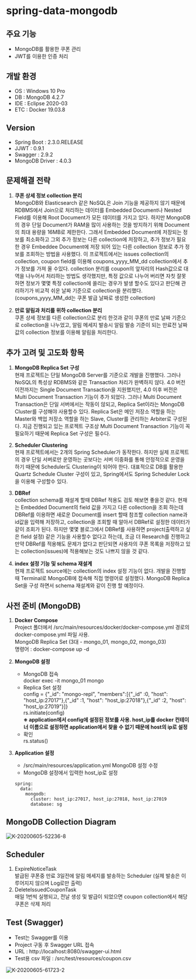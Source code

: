 # spring-data-mongodb

## 주요 기능
* MongoDB를 활용한 쿠폰 관리
* JWT를 이용한 인증 처리

## 개발 환경
* OS : Windows 10 Pro
* DB : MongoDB 4.2.7
* IDE : Eclipse 2020-03
* ETC : Docker 19.03.8

## Version
* Spring Boot : 2.3.0.RELEASE
* JJWT : 0.9.1
* Swagger : 2.9.2
* MongoDB Driver : 4.0.3

## 문제해결 전략
1. **쿠폰 상세 정보 collection 분리**  
MongoDB와 Elasticsearch 같은 NoSQL은 Join 기능을 제공하지 않기 때문에 RDBMS에서 Join으로 처리하는 데이터를 Embedded Document나 Nested Field를 이용해 Root Document가 모든 데이터를 가지고 있다. 하지만 MongoDB의 경우 단일 Document가 RAM을 많이 사용하는 것을 방지하기 위해 Document의 최대 용량을
16MB로 제한한다. 그래서 Embedded Document에 저장되는 정보를 최소화하고 그외 추가 정보는 다른 collection에 저장하고, 추가 정보가 필요한 경우 
Embeddee Document에 저장 되어 있는 다른 collection 정보로 추가 정보를 조회하는 방법을 사용했다.
이 프로젝트에서는 issues collection의 collection, coupon field를 이용해 coupons_yyyy_MM_dd collection에서 추가 정보를 가져 올 수있다.
collection 분리를 coupon의 앞자리의 Hash값으로 대역을 나누어서 처리하는 방법도 생각했지만, 특정 값으로 나누어 버리면 자칫 잘못하면 정보가 몇몇 특정 collection에 
쏠리는 경우가 발생 할수도 있다고 판단해 관리하기가 비교적 쉬운 날짜 기준으로 collection을 분리했다.
(coupons_yyyy_MM_dd는 쿠폰 발급 날짜로 생성한 collection)  

2. **만료 알림과 처리를 위하 collection 분리**  
쿠폰 상세 정보를 다른 collection으로 분리 한것과 같이 쿠폰의 만료 날짜 기준으로 collection을 나누었고, 알림 메세지 발송시 알림 발송 기준이 되는 만료전 
날짜값의 collection 정보를 이용해 알림을 처리한다.

## 추가 고려 및 고도화 항목
1. **MongoDB Replica Set 구성**  
현재 프로젝트는 단일 MongoDB Server를 기준으로 개발을 진행했다. 그러나 NoSQL의 특성상 RDBMS와 같은 Transaction 처리가 완벽하지 않다. 
4.0 버전 이전까지는 Single Document Transaction을 지원했지만, 4.0 이후 버전은 Multi Document Transaction 기능이 추가 되었다.
그러나 Multi Document Transaction은 단일 서버에서는 작동이 않되고, Replica Set이라는 MongoDB Cluster를 구성해야 사용할수 있다.
Replica Set은 메인 저장소 역할을 하는 Master와 백업 저장소 역할을 하는 Slave, Cluster를 관리하는 Arbiter로 구성된다. 
지금 진행되고 있는 프로젝트 구조상 Multi Document Transaction 기능이 꼭 필요하기 때문에 Replica Set 구성은 필수다.

2. **Scheduler Clustering**  
현재 프로젝트에서는 2개의 Spring Scheduler가 동작한다. 하지만 실제 프로젝트의 경우 단일 서버로만 운영하는 곳보다는 서버 이중화를 통해 안정적으로 운영을 
하기 때문에 Scheduler도 Clustering이 되어야 한다. 대표적으로 DB를 활용한 Quartz Schedule Cluster 구성이 있고, Spring에서도 Spring Scheduler Lock을 
이용해 구성할수 있다.  

3. **DBRef**  
collection schema를 재설계 할때 DBRef 적용도 검토 해보면 좋을것 같다. 현재는 Embedded Document의 field 값을 가지고 다른 collection을 
조회 하는데 DBRef를 이용하면 새로운 Document를 insert 할때 참조할 collection name과 id값을 입력해 저장하고, collection을 조회할 때 
알아서 DBRef로 설정한 데이터가 같이 조회가 된다. 하지만 몇몇 블로그에서 DBRef를 사용하면 project(출력하고 싶은 field 설정) 같은 기능을 사용할수 없다고 하는데, 조금 더 Research를 진행하고 만약 DBRef를 적용해도 문제가 없다고 판단되면 사용자의 쿠폰 목록을 저장하고 있는 collection(issues)에 
적용해보는 것도 나쁘지 않을 것 같다.  

4. **index 설정 기능 및 schema 재설계**  
현재 프로젝트 source에는 collection의 index 설정 기능이 없다. 개발을 진행할때 Terminal로 MongoDB에 접속해 직접 명령어로 설정했다. 
MongoDB Replica Set을 구성 하면서 schema 재설계와 같이 진행 할 예정이다.

## 사전 준비 (MongoDB)
1. **Docker Compose**  
Project 폴더에서 /src/main/resources/docker/docker-compose.yml 경로의 docker-compose.yml 파일 사용.  
MongoDB Replica Set (3대 - mongo_01, mongo_02, mongo_03)  
명령어 : docker-compose up -d  

2. **MongoDB 설정**  
   * MongoDB 접속  
   docker exec -it mongo_01 mongo
   * Replica Set 설정  
   config = {"_id": "mongo-repl", "members":[{"_id" :0, "host": "host_ip:27017"},{"_id" :1, "host": "host_ip:27018"},{"_id" :2, "host": "host_ip:27019"}]}  
   rs.initiate(config)  
   **※ application에서 config에 설정된 정보를 사용. host_ip를 docker 컨테이너 이름으로 설정하면 application에서 찾을 수 없기 때문에 host의 ip로 설정**  
   * 확인  
   rs.status()

3. **Application 설정**
    * /src/main/resources/application.yml MongoDB 설정 수정  
    * MongoDB 설정에서 입력한 host_ip로 설정  
    ```
    spring:
      data:
        mongodb:
          cluster: host_ip:27017, host_ip:27018, host_ip:27019
          database: sg
     ```
## MongoDB Collection Diagram
![K-20200605-52236-8](https://user-images.githubusercontent.com/49360550/83811341-988f9880-a6f4-11ea-9be7-61200ede3c9f.jpg)

## Scheduler
1. ExpireNoticeTask  
발급된 쿠폰중 만료 3일전에 알림 메세지를 발송하는 Scheduler (실제 발송은 이루어지지 않으며 Log로만 출력)  
2. DeleteIssuedCouponTask  
매일 1번씩 실행되고, 전날 생성 및 발급이 되었으면 coupon collection에서 해당 쿠폰은 삭제 처리

## Test (Swagger)
* Test는 Swagger를 이용
* Project 구동 후 Swagger URL 접속
* URL : http://localhost:8080/swagger-ui.html  
* Test용 csv 파일 : /src/test/resources/coupon.csv  

![K-20200605-61723-2](https://user-images.githubusercontent.com/49360550/83811346-99c0c580-a6f4-11ea-9af8-2a2a72c44b21.jpg)


